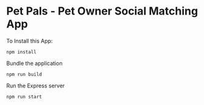 # Pet Pals - Pet Owner Social Matching App

To Install this App:
```
npm install
```

Bundle the application
```
npm run build
```

Run the Express server
```
npm run start
```